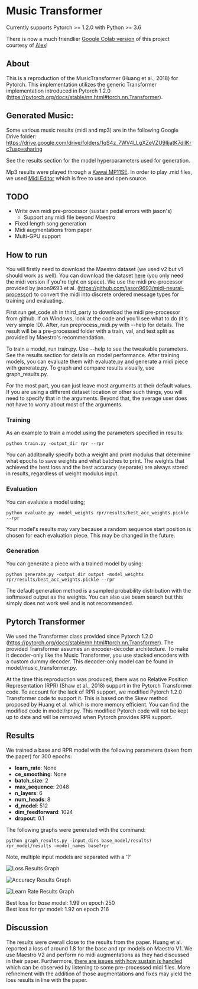 # Music Transformer
Currently supports Pytorch >= 1.2.0 with Python >= 3.6  

There is now a much friendlier [Google Colab version](https://github.com/asigalov61/SuperPiano/blob/master/Super_Piano_3.ipynb) of this project courtesy of [Alex](https://github.com/asigalov61)! 

## About
This is a reproduction of the MusicTransformer (Huang et al., 2018) for Pytorch. This implementation utilizes the generic Transformer implementation introduced in Pytorch 1.2.0 (https://pytorch.org/docs/stable/nn.html#torch.nn.Transformer).

## Generated Music:
Some various music results (midi and mp3) are in the following Google Drive folder:  
https://drive.google.com/drive/folders/1qS4z_7WV4LLgXZeVZU9IIjatK7dllKrc?usp=sharing

See the results section for the model hyperparameters used for generation.

Mp3 results were played through a [Kawai MP11SE](https://kawaius.com/product/mp11se/). 
In order to play .mid files, we used [Midi Editor](https://www.midieditor.org/) which is free to use and open source.

## TODO
* Write own midi pre-processor (sustain pedal errors with jason's)
   * Support any midi file beyond Maestro
* Fixed length song generation
* Midi augmentations from paper
* Multi-GPU support

## How to run
You will firstly need to download the Maestro dataset (we used v2 but v1 should work as well). You can download the dataset [here](https://magenta.tensorflow.org/datasets/maestro) (you only need the midi version if you're tight on space). We use the midi pre-processor provided by jason9693 et al. (https://github.com/jason9693/midi-neural-processor) to convert the midi into discrete ordered message types for training and evaluating.

First run get_code.sh in third_party to download the midi pre-processor from github. If on Windows, look at the code and you'll see what to do (it's very simple :D). After, run preprocess_midi.py with --help for details. The result will be a pre-processed folder with a train, val, and test split as provided by Maestro's recommendation.

To train a model, run train.py. Use --help to see the tweakable parameters. See the results section for details on model performance. After training models, you can evaluate them with evaluate.py and generate a midi piece with generate.py. To graph and compare results visually, use graph_results.py.

For the most part, you can just leave most arguments at their default values. If you are using a different dataset location or other such things, you will need to specify that in the arguments. Beyond that, the average user does not have to worry about most of the arguments.

### Training
As an example to train a model using the parameters specified in results:

```
python train.py -output_dir rpr --rpr 
```
You can additonally specify both a weight and print modulus that determine what epochs to save weights and what batches to print. The weights that achieved the best loss and the best accuracy (separate) are always stored in results, regardless of weight modulus input.

### Evaluation
You can evaluate a model using;
```
python evaluate.py -model_weights rpr/results/best_acc_weights.pickle --rpr
```

Your model's results may vary because a random sequence start position is chosen for each evaluation piece. This may be changed in the future.

### Generation
You can generate a piece with a trained model by using:
```
python generate.py -output_dir output -model_weights rpr/results/best_acc_weights.pickle --rpr
```

The default generation method is a sampled probability distribution with the softmaxed output as the weights. You can also use beam search but this simply does not work well and is not recommended.

## Pytorch Transformer
We used the Transformer class provided since Pytorch 1.2.0 (https://pytorch.org/docs/stable/nn.html#torch.nn.Transformer). The provided Transformer assumes an encoder-decoder architecture. To make it decoder-only like the Music Transformer, you use stacked encoders with a custom dummy decoder. This decoder-only model can be found in model/music_transformer.py.

At the time this reproduction was produced, there was no Relative Position Representation (RPR) (Shaw et al., 2018) support in the Pytorch Transformer code. To account for the lack of RPR support, we modified Pytorch 1.2.0 Transformer code to support it. This is based on the Skew method proposed by Huang et al. which is more memory efficient. You can find the modified code in model/rpr.py. This modified Pytorch code will not be kept up to date and will be removed when Pytorch provides RPR support.

## Results
We trained a base and RPR model with the following parameters (taken from the paper) for 300 epochs:
* **learn_rate**: None
* **ce_smoothing**: None
* **batch_size**: 2
* **max_sequence**: 2048
* **n_layers**: 6
* **num_heads**: 8
* **d_model**: 512
* **dim_feedforward**: 1024
* **dropout**: 0.1

The following graphs were generated with the command: 
```
python graph_results.py -input_dirs base_model/results?rpr_model/results -model_names base?rpr
```

Note, multiple input models are separated with a '?'

![Loss Results Graph](https://lh3.googleusercontent.com/u6AL9vIXG7gBeKuLlVJGFeex7-q2NYLbMqYVZGFI3qxWlpa6hAXdVlOsD52i4jKjrVcf4YZCGBaMIVIagcu_z-7Sg5YhDcgsqcs-p4aR48C287c1QraG0tRnHnmimLd8jizk9afW8g=w2400 "Loss Results")

![Accuracy Results Graph](https://lh3.googleusercontent.com/ajbanROlOAM9YrNDaHrv1tWM8tZ4nrcrTehwoHsaftnPPZ4xEBLG0RmBa4awYXntBQF0RR_Uh3bsLZv4mdzmZM_TNisMnreKsB2jZIY7iSZjQiL4kRumypymuxIiHu-VdPB0kUkILQ=w2400 "Accuracy Results")

![Learn Rate Results Graph](https://lh3.googleusercontent.com/Gz8N8tgHN2qstvdq77GqQQiukWjwBUettMK8IYV0228il5NvRdrnoISS5HTrxd7xVOrRpSzTtLlRppT-UwWJ2ke1XnAsRMbJ0bCElSvCQAA_z08HSZjbJ4wQXBbg4lVzuGdikEN5Ug=w2400 "Learn Rate Results")

Best loss for *base* model: 1.99 on epoch 250  
Best loss for *rpr* model: 1.92 on epoch 216

## Discussion
The results were overall close to the results from the paper. Huang et al. reported a loss of around 1.8 for the base and rpr models on Maestro V1. We use Maestro V2 and perform no midi augmentations as they had discussed in their paper. Furthermore, [there are issues with how sustain is handled](https://github.com/jason9693/midi-neural-processor/pull/2) which can be observed by listening to some pre-processed midi files. More refinement with the addition of those augmentations and fixes may yield the loss results in line with the paper.



